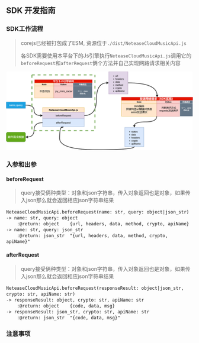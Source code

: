 ## SDK 开发指南

### SDK工作流程
> corejs已经被打包成了ESM, 资源位于`./dist/NeteaseCloudMusicApi.js`
>
> 各SDK需要使用本平台下的Js引擎执行`NeteaseCloudMusicApi.js`调用它的`beforeRequest`和`afterRequest`俩个方法并自己实现网路请求相关内容

![sdk工作流程图](./static/sdk.drawio.png)

### 入参和出参

#### beforeRequest
> query接受俩种类型：对象和json字符串，传入对象返回也是对象，如果传入json那么就会返回相应json字符串结果
```
NeteaseCloudMusicApi.beforeRequest(name: str, query: object|json_str)
-> name: str, query: object   
    :@return: object    {url, headers, data, method, crypto, apiName}
-> name: str, query: json_str 
    :@return: json_str  "{url, headers, data, method, crypto, apiName}"
```

#### afterRequest
> query接受俩种类型：对象和json字符串，传入对象返回也是对象，如果传入json那么就会返回相应json字符串结果
```
NeteaseCloudMusicApi.beforeRequest(responseResult: object|json_str, crypto: str, apiName: str)
-> responseResult: object, crypto: str, apiName: str
    :@return: object    {code, data, msg}
-> responseResult: json_str, crypto: str, apiName: str
    :@return: json_str  "{code, data, msg}"
```

### 注意事项
